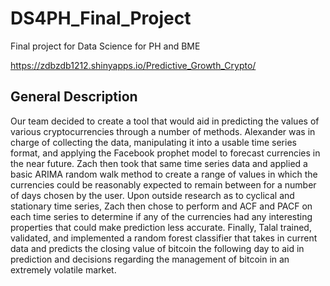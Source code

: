 # DS4PH_Final_Project
Final project for Data Science for PH and BME

https://zdbzdb1212.shinyapps.io/Predictive_Growth_Crypto/


## General Description

Our team decided to create a tool that would aid in predicting the values of various cryptocurrencies through a number of methods. Alexander was in charge of collecting the data, manipulating it into a usable time series format, and applying the Facebook prophet model to forecast currencies in the near future. Zach then took that same time series data and applied a basic ARIMA random walk method to create a range of values in which the currencies could be reasonably expected to remain between for a number of days chosen by the user. Upon outside research as to cyclical and stationary time series, Zach then chose to perform and ACF and PACF on each time series to determine if any of the currencies had any interesting properties that could make prediction less accurate. Finally, Talal trained, validated, and implemented a random forest classifier that takes in current data and predicts the closing value of bitcoin the following day to aid in prediction and decisions regarding the management of bitcoin in an extremely volatile market.


